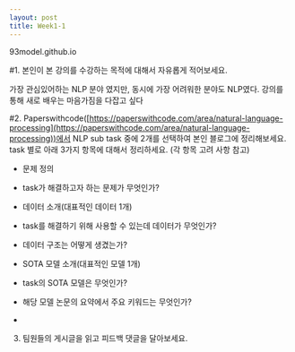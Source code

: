 ```yaml
---
layout: post
title: Week1-1
---
```

93model.github.io

#1. 본인이 본 강의를 수강하는 목적에 대해서 자유롭게 적어보세요.


가장 관심있어하는 NLP 분야 였지만, 동시에 가장 어려워한 분야도 NLP였다. 강의를 통해 새로 배우는 마음가짐을 다잡고 싶다

#2. Paperswithcode([https://paperswithcode.com/area/natural-language-processing](https://paperswithcode.com/area/natural-language-processing))에서 NLP sub task 중에 2개를 선택하여 본인 블로그에 정리해보세요. task 별로 아래 3가지 항목에 대해서 정리하세요. (각 항목 고려 사항 참고)

- 문제 정의

- task가 해결하고자 하는 문제가 무엇인가?

- 데이터 소개(대표적인 데이터 1개)

- task를 해결하기 위해 사용할 수 있는데 데이터가 무엇인가?

- 데이터 구조는 어떻게 생겼는가?

- SOTA 모델 소개(대표적인 모델 1개)

- task의 SOTA 모델은 무엇인가?

- 해당 모델 논문의 요약에서 주요 키워드는 무엇인가?
- 

3. 팀원들의 게시글을 읽고 피드백 댓글을 달아보세요.



